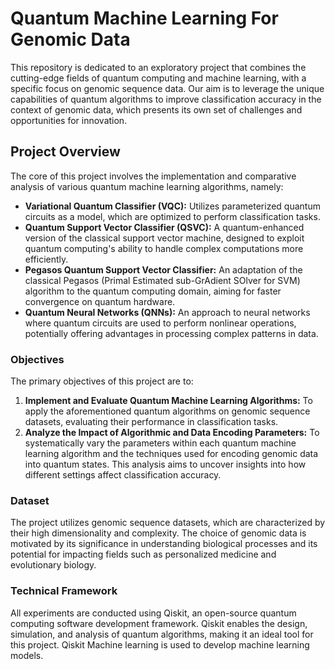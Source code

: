 # Quantum Machine Learning For Genomic Data

This repository is dedicated to an exploratory project that combines the cutting-edge fields of quantum computing and machine learning, with a specific focus on genomic sequence data. Our aim is to leverage the unique capabilities of quantum algorithms to improve classification accuracy in the context of genomic data, which presents its own set of challenges and opportunities for innovation.

## Project Overview

The core of this project involves the implementation and comparative analysis of various quantum machine learning algorithms, namely:

- **Variational Quantum Classifier (VQC):** Utilizes parameterized quantum circuits as a model, which are optimized to perform classification tasks.
- **Quantum Support Vector Classifier (QSVC):** A quantum-enhanced version of the classical support vector machine, designed to exploit quantum computing's ability to handle complex computations more efficiently.
- **Pegasos Quantum Support Vector Classifier:** An adaptation of the classical Pegasos (Primal Estimated sub-GrAdient SOlver for SVM) algorithm to the quantum computing domain, aiming for faster convergence on quantum hardware.
- **Quantum Neural Networks (QNNs):** An approach to neural networks where quantum circuits are used to perform nonlinear operations, potentially offering advantages in processing complex patterns in data.

### Objectives

The primary objectives of this project are to:

1. **Implement and Evaluate Quantum Machine Learning Algorithms:** To apply the aforementioned quantum algorithms on genomic sequence datasets, evaluating their performance in classification tasks.
2. **Analyze the Impact of Algorithmic and Data Encoding Parameters:** To systematically vary the parameters within each quantum machine learning algorithm and the techniques used for encoding genomic data into quantum states. This analysis aims to uncover insights into how different settings affect classification accuracy.


### Dataset

The project utilizes genomic sequence datasets, which are characterized by their high dimensionality and complexity. The choice of genomic data is motivated by its significance in understanding biological processes and its potential for impacting fields such as personalized medicine and evolutionary biology.

### Technical Framework

All experiments are conducted using Qiskit, an open-source quantum computing software development framework. Qiskit enables the design, simulation, and analysis of quantum algorithms, making it an ideal tool for this project. Qiskit Machine learning is used to develop machine learning models.

